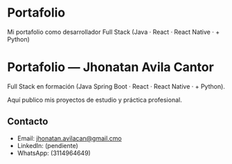 # Portafolio
Mi portafolio como desarrollador Full Stack (Java · React · React Native · + Python)
# Portafolio — Jhonatan Avila Cantor  

Full Stack en formación (Java Spring Boot · React · React Native · + Python).  

Aquí publico mis proyectos de estudio y práctica profesional.  

## Contacto  
- Email: jhonatan.avilacan@gmail.cmo
- LinkedIn: (pendiente)  
- WhatsApp: (3114964649)  
